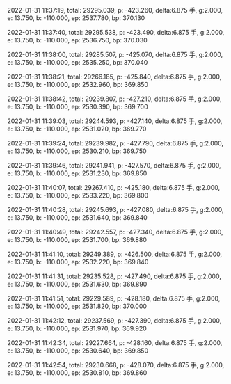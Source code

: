 2022-01-31 11:37:19, total: 29295.039, p: -423.260, delta:6.875 手, g:2.000, e: 13.750, b: -110.000, ep: 2537.780, bp: 370.130

2022-01-31 11:37:40, total: 29295.538, p: -423.490, delta:6.875 手, g:2.000, e: 13.750, b: -110.000, ep: 2536.750, bp: 370.030

2022-01-31 11:38:00, total: 29285.507, p: -425.070, delta:6.875 手, g:2.000, e: 13.750, b: -110.000, ep: 2535.250, bp: 370.040

2022-01-31 11:38:21, total: 29266.185, p: -425.840, delta:6.875 手, g:2.000, e: 13.750, b: -110.000, ep: 2532.960, bp: 369.850

2022-01-31 11:38:42, total: 29239.807, p: -427.210, delta:6.875 手, g:2.000, e: 13.750, b: -110.000, ep: 2530.390, bp: 369.700

2022-01-31 11:39:03, total: 29244.593, p: -427.140, delta:6.875 手, g:2.000, e: 13.750, b: -110.000, ep: 2531.020, bp: 369.770

2022-01-31 11:39:24, total: 29239.982, p: -427.790, delta:6.875 手, g:2.000, e: 13.750, b: -110.000, ep: 2530.210, bp: 369.750

2022-01-31 11:39:46, total: 29241.941, p: -427.570, delta:6.875 手, g:2.000, e: 13.750, b: -110.000, ep: 2531.230, bp: 369.850

2022-01-31 11:40:07, total: 29267.410, p: -425.180, delta:6.875 手, g:2.000, e: 13.750, b: -110.000, ep: 2533.220, bp: 369.800

2022-01-31 11:40:28, total: 29245.693, p: -427.080, delta:6.875 手, g:2.000, e: 13.750, b: -110.000, ep: 2531.640, bp: 369.840

2022-01-31 11:40:49, total: 29242.557, p: -427.340, delta:6.875 手, g:2.000, e: 13.750, b: -110.000, ep: 2531.700, bp: 369.880

2022-01-31 11:41:10, total: 29249.389, p: -426.500, delta:6.875 手, g:2.000, e: 13.750, b: -110.000, ep: 2532.220, bp: 369.840

2022-01-31 11:41:31, total: 29235.528, p: -427.490, delta:6.875 手, g:2.000, e: 13.750, b: -110.000, ep: 2531.630, bp: 369.890

2022-01-31 11:41:51, total: 29229.589, p: -428.180, delta:6.875 手, g:2.000, e: 13.750, b: -110.000, ep: 2531.820, bp: 370.000

2022-01-31 11:42:12, total: 29237.569, p: -427.390, delta:6.875 手, g:2.000, e: 13.750, b: -110.000, ep: 2531.970, bp: 369.920

2022-01-31 11:42:34, total: 29227.664, p: -428.160, delta:6.875 手, g:2.000, e: 13.750, b: -110.000, ep: 2530.640, bp: 369.850

2022-01-31 11:42:54, total: 29230.668, p: -428.070, delta:6.875 手, g:2.000, e: 13.750, b: -110.000, ep: 2530.810, bp: 369.860